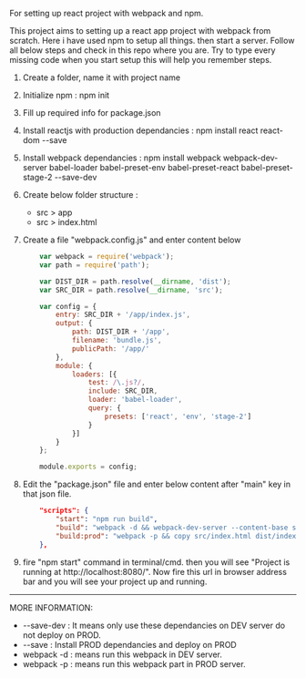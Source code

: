 For setting up react project with webpack and npm.

This project aims to setting up a react app project with webpack from scratch. Here i have used npm to setup all things. then start a server. 
Follow all below steps and check in this repo where you are. Try to type every missing code when you start setup this will help you remember steps.

1. Create a folder, name it with project name
2. Initialize npm : npm init
3. Fill up required info for package.json
4. Install reactjs with production dependancies : npm install react react-dom --save
5. Install webpack dependancies : npm install webpack webpack-dev-server babel-loader babel-preset-env babel-preset-react babel-preset-stage-2 --save-dev
6. Create below folder structure : 
   - src > app
   - src > index.html

7. Create a file "webpack.config.js" and enter content below

    ```javascript
        var webpack = require('webpack');
        var path = require('path');

        var DIST_DIR = path.resolve(__dirname, 'dist');
        var SRC_DIR = path.resolve(__dirname, 'src');

        var config = {
            entry: SRC_DIR + '/app/index.js',
            output: {
                path: DIST_DIR + '/app',
                filename: 'bundle.js',
                publicPath: '/app/'
            },
            module: {
                loaders: [{
                    test: /\.js?/,
                    include: SRC_DIR,
                    loader: 'babel-loader',
                    query: {
                        presets: ['react', 'env', 'stage-2']
                    }
                }]
            }
        };

        module.exports = config;
    ```

8. Edit the "package.json" file and enter below content after "main" key in that json file.

    ```json
        "scripts": {
            "start": "npm run build",
            "build": "webpack -d && webpack-dev-server --content-base src/ --inline --hot",
            "build:prod": "webpack -p && copy src/index.html dist/index.html"
        },
    ```

9. fire "npm start" command in terminal/cmd. then you will see "Project is running at http://localhost:8080/". Now fire this url in browser address bar and you will see your project up and running.

--------------------------------------

MORE INFORMATION:

- --save-dev : It means only use these dependancies on DEV server do not deploy on PROD.
- --save : Install PROD dependancies and deploy on PROD
- webpack -d : means run this webpack in DEV server.
- webpack -p : means run this webpack part in PROD server.